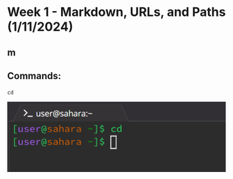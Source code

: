 # **Week 1 - Markdown, URLs, and Paths (1/11/2024)**
m  
---
## Commands:  
```
cd
```  
![Image](CSE15L-wk1-cd.png)
